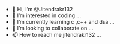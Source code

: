 - 👋 Hi, I’m @Jitendrakr132
- 👀 I’m interested in coding ...
- 🌱 I’m currently learning c ,c++ and dsa ...
- 💞️ I’m looking to collaborate on ...
- 📫 How to reach me jitendrakr132 ...

<!---
Jitendrakr132/Jitendrakr132 is a ✨ special ✨ repository because its `README.md` (this file) appears on your GitHub profile.
You can click the Preview link to take a look at your changes.
--->
